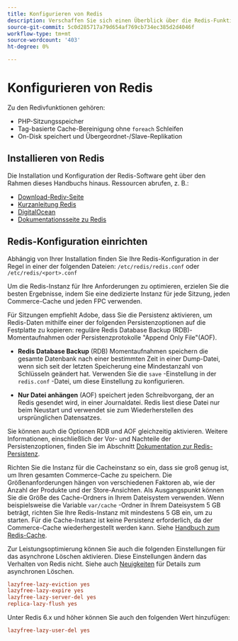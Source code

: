 ```yaml
---
title: Konfigurieren von Redis
description: Verschaffen Sie sich einen Überblick über die Redis-Funktionen und starten Sie Ihre Redis-Konfiguration.
source-git-commit: 5c0d285717a79d654af769cb734ec385d2d4046f
workflow-type: tm+mt
source-wordcount: '403'
ht-degree: 0%

---
```


# Konfigurieren von Redis

Zu den Redivfunktionen gehören:

- PHP-Sitzungsspeicher
- Tag-basierte Cache-Bereinigung ohne `foreach` Schleifen
- On-Disk speichert und Übergeordnet-/Slave-Replikation

## Installieren von Redis

Die Installation und Konfiguration der Redis-Software geht über den Rahmen dieses Handbuchs hinaus. Ressourcen abrufen, z. B.:

- [Download-Rediv-Seite](https://redis.io/download)
- [Kurzanleitung Redis](https://redis.io/docs/getting-started/)
- [DigitalOcean](https://www.digitalocean.com/community/tutorials/how-to-install-and-use-redis)
- [Dokumentationsseite zu Redis](https://redis.io/docs)

## Redis-Konfiguration einrichten

Abhängig von Ihrer Installation finden Sie Ihre Redis-Konfiguration in der Regel in einer der folgenden Dateien: `/etc/redis/redis.conf` oder `/etc/redis/<port>.conf`

Um die Redis-Instanz für Ihre Anforderungen zu optimieren, erzielen Sie die besten Ergebnisse, indem Sie eine dedizierte Instanz für jede Sitzung, jeden Commerce-Cache und jeden FPC verwenden.

Für Sitzungen empfiehlt Adobe, dass Sie die Persistenz aktivieren, um Redis-Daten mithilfe einer der folgenden Persistenzoptionen auf die Festplatte zu kopieren: reguläre Redis Database Backup (RDB)-Momentaufnahmen oder Persistenzprotokolle &quot;Append Only File&quot;(AOF).

- **Redis Database Backup** (RDB) Momentaufnahmen speichern die gesamte Datenbank nach einer bestimmten Zeit in einer Dump-Datei, wenn sich seit der letzten Speicherung eine Mindestanzahl von Schlüsseln geändert hat. Verwenden Sie die `save` -Einstellung in der `redis.conf` -Datei, um diese Einstellung zu konfigurieren.

- **Nur Datei anhängen** (AOF) speichert jeden Schreibvorgang, der an Redis gesendet wird, in einer Journaldatei. Redis liest diese Datei nur beim Neustart und verwendet sie zum Wiederherstellen des ursprünglichen Datensatzes.

Sie können auch die Optionen RDB und AOF gleichzeitig aktivieren. Weitere Informationen, einschließlich der Vor- und Nachteile der Persistenzoptionen, finden Sie im Abschnitt [Dokumentation zur Redis-Persistenz](https://redis.io/topics/persistence).

Richten Sie die Instanz für die Cacheinstanz so ein, dass sie groß genug ist, um Ihren gesamten Commerce-Cache zu speichern. Die Größenanforderungen hängen von verschiedenen Faktoren ab, wie der Anzahl der Produkte und der Store-Ansichten. Als Ausgangspunkt können Sie die Größe des Cache-Ordners in Ihrem Dateisystem verwenden. Wenn beispielsweise die Variable `var/cache` -Ordner in Ihrem Dateisystem 5 GB beträgt, richten Sie Ihre Redis-Instanz mit mindestens 5 GB ein, um zu starten. Für die Cache-Instanz ist keine Persistenz erforderlich, da der Commerce-Cache wiederhergestellt werden kann. Siehe [Handbuch zum Redis-Cache](https://redis.io/docs/manual/eviction/).

Zur Leistungsoptimierung können Sie auch die folgenden Einstellungen für das asynchrone Löschen aktivieren. Diese Einstellungen ändern das Verhalten von Redis nicht. Siehe auch [Neuigkeiten](http://antirez.com/news/93) für Details zum asynchronen Löschen.

```ini
lazyfree-lazy-eviction yes
lazyfree-lazy-expire yes
lazyfree-lazy-server-del yes
replica-lazy-flush yes
```

Unter Redis 6.x und höher können Sie auch den folgenden Wert hinzufügen:

```ini
lazyfree-lazy-user-del yes
```
